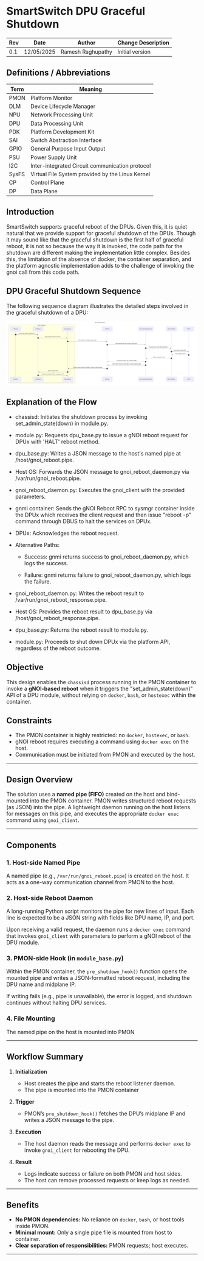 # SmartSwitch DPU Graceful Shutdown

| Rev | Date | Author | Change Description |
| --- | ---- | ------ | ------------------ |
| 0.1 | 12/05/2025 | Ramesh Raghupathy | Initial version|


## Definitions / Abbreviations

| Term | Meaning |
| --- | ---- |
| PMON | Platform Monitor |
| DLM | Device Lifecycle Manager |
| NPU | Network Processing Unit |
| DPU | Data Processing Unit |
| PDK | Platform Development Kit |
| SAI | Switch Abstraction Interface |
| GPIO | General Purpose Input Output |
| PSU | Power Supply Unit |
| I2C | Inter-integrated Circuit communication protocol |
| SysFS | Virtual File System provided by the Linux Kernel |
| CP | Control Plane |
| DP | Data Plane |

## Introduction
SmartSwitch supports graceful reboot of the DPUs. Given this, it is quiet natural that we provide support for graceful shutdown of the DPUs. Though it may sound like that the graceful shutdown is the first half of graceful reboot, it is not so because the way it is invoked, the code path for the shutdown are different making the implementation little complex. Besides this, the limitation of the absence of docker, the container separation, and the platform agnostic implementation adds to the challenge of invoking the gnoi call from this code path.

## DPU Graceful Shutdown Sequence

The following sequence diagram illustrates the detailed steps involved in the graceful shutdown of a DPU:

<p align="center"><img src="./images/dpu-graceful-shutdown.svg"></p>

## Explanation of the Flow
   * chassisd: Initiates the shutdown process by invoking set_admin_state(down) in module.py.

   * module.py: Requests dpu_base.py to issue a gNOI reboot request for DPUx with 'HALT' reboot method.

   * dpu_base.py: Writes a JSON message to the host's named pipe at /host/gnoi_reboot.pipe.

   * Host OS: Forwards the JSON message to gnoi_reboot_daemon.py via /var/run/gnoi_reboot.pipe.

   * gnoi_reboot_daemon.py: Executes the gnoi_client with the provided parameters.

   * gnmi container: Sends the gNOI Reboot RPC to sysmgr container inside the DPUx which receives the client request and then issue "reboot -p" command through DBUS to halt the services on DPUx.

   * DPUx: Acknowledges the reboot request.

   * Alternative Paths:

      * Success: gnmi returns success to gnoi_reboot_daemon.py, which logs the success.

      * Failure: gnmi returns failure to gnoi_reboot_daemon.py, which logs the failure.

   * gnoi_reboot_daemon.py: Writes the reboot result to /var/run/gnoi_reboot_response.pipe.

   * Host OS: Provides the reboot result to dpu_base.py via /host/gnoi_reboot_response.pipe.

   * dpu_base.py: Returns the reboot result to module.py.

   * module.py: Proceeds to shut down DPUx via the platform API, regardless of the reboot outcome.

## Objective

This design enables the `chassisd` process running in the PMON container to invoke a **gNOI-based reboot** when it triggers the "set_admin_state(down)" API of a DPU module, without relying on `docker`, `bash`, or `hostexec` within the container.

## Constraints

- The PMON container is highly restricted: no `docker`, `hostexec`, or `bash`.
- gNOI reboot requires executing a command using `docker exec` on the host.
- Communication must be initiated from PMON and executed by the host.

---

## Design Overview

The solution uses a **named pipe (FIFO)** created on the host and bind-mounted into the PMON container. PMON writes structured reboot requests (as JSON) into the pipe. A lightweight daemon running on the host listens for messages on this pipe, and executes the appropriate `docker exec` command using `gnoi_client`.

---

## Components

### 1. Host-side Named Pipe

A named pipe (e.g., `/var/run/gnoi_reboot.pipe`) is created on the host. It acts as a one-way communication channel from PMON to the host.

### 2. Host-side Reboot Daemon

A long-running Python script monitors the pipe for new lines of input. Each line is expected to be a JSON string with fields like DPU name, IP, and port.

Upon receiving a valid request, the daemon runs a `docker exec` command that invokes `gnoi_client` with parameters to perform a gNOI reboot of the DPU module.

### 3. PMON-side Hook (in `module_base.py`)

Within the PMON container, the `pre_shutdown_hook()` function opens the mounted pipe and writes a JSON-formatted reboot request, including the DPU name and midplane IP.

If writing fails (e.g., pipe is unavailable), the error is logged, and shutdown continues without halting DPU services.

### 4. File Mounting

The named pipe on the host is mounted into PMON 

---

## Workflow Summary

1. **Initialization**
   - Host creates the pipe and starts the reboot listener daemon.
   - The pipe is mounted into the PMON container

2. **Trigger**
   - PMON’s `pre_shutdown_hook()` fetches the DPU’s midplane IP and writes a JSON message to the pipe.

3. **Execution**
   - The host daemon reads the message and performs `docker exec` to invoke `gnoi_client` for rebooting the DPU.

4. **Result**
   - Logs indicate success or failure on both PMON and host sides.
   - The host can remove processed requests or keep logs as needed.

---

## Benefits

- **No PMON dependencies:** No reliance on `docker`, `bash`, or host tools inside PMON.
- **Minimal mount:** Only a single pipe file is mounted from host to container.
- **Clear separation of responsibilities:** PMON requests; host executes.

---

